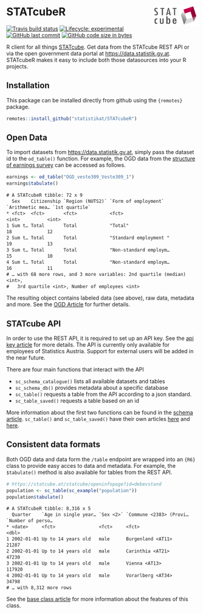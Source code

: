 
# STATcubeR <img src="man/figures/logo_readme.png" align="right" alt="" width="120" />

<!-- badges: start -->

[![Travis build
status](https://travis-ci.org/statistikat/STATcubeR.svg?branch=master)](https://travis-ci.org/statistikat/STATcubeR)
[![Lifecycle:
experimental](https://img.shields.io/badge/lifecycle-experimental-orange.svg)](https://www.tidyverse.org/lifecycle/#experimental)
[![GitHub last
commit](https://img.shields.io/github/last-commit/statistikat/STATcubeR.svg?logo=github)](https://github.com/statistikat/STATcubeR/commits/master)
[![GitHub code size in
bytes](https://img.shields.io/github/languages/code-size/statistikat/STATcubeR?logo=github)](https://github.com/statistikat/STATcubeR)
<!-- badges: end -->

R client for all things [STATcube](http://sdbext:8081/statistik.at/ext/statcube/jsf/dataCatalogueExplorer.xhtml).
Get data from the STATcube REST API or via the open government data portal at
https://data.statistik.gv.at. STATcubeR makes it easy to include both those
datasources into your R projects.

## Installation

This package can be installed directly from github using the `{remotes}` package.

```r
remotes::install_github("statistikat/STATcubeR")
```

## Open Data

To import datasets from https://data.statistik.gv.at, simply pass the dataset
id to the `od_table()` function. For example, the OGD data from the [structure of earnings survey](https://data.statistik.gv.at/web/meta.jsp?dataset=OGD_veste309_Veste309_1)
can be accessed as follows.

```r
earnings <- od_table("OGD_veste309_Veste309_1")
earnings$tabulate()
```

```
# A STATcubeR tibble: 72 x 9
  Sex    Citizenship `Region (NUTS2)` `Form of employment`   `Arithmetic mea… `1st quartile`
* <fct>  <fct>       <fct>            <fct>                             <int>          <int>
1 Sum t… Total       Total            "Total"                              18             12
2 Sum t… Total       Total            "Standard employment "               19             13
3 Sum t… Total       Total            "Non-standard employm…               15             10
4 Sum t… Total       Total            "Non-standard employm…               16             11
# … with 68 more rows, and 3 more variables: 2nd quartile (median) <int>,
#   3rd quartile <int>, Number of employees <int>
```

The resulting object contains labeled data (see above), raw data, metadata and
more. See the [OGD Article](https://statistikat.github.io/STATcubeR/articles/od_table.html) for further details.

## STATcube API

In order to use the REST API, it is required to set up an API key. See the
[api key article](https://statistikat.github.io/STATcubeR/articles/sc_key.html)
for more details. The API is currently only available for employees of
Statistics Austria. Support for external users will be added in the near
future.

There are four main functions that interact with the API

  - `sc_schema_catalogue()` lists all available datasets and tables
  - `sc_schema_db()` provides metadata about a specific database
  - `sc_table()` requests a table from the API according to a json
    standard.
  - `sc_table_saved()` requests a table based on an id

More information about the first two functions can be found in the
[schema
article](https://statistikat.github.io/STATcubeR/articles/sc_schema.html).
`sc_table()` and `sc_table_saved()` have their own articles
[here](https://statistikat.github.io/STATcubeR/articles/sc_table.html)
and
[here](https://statistikat.github.io/STATcubeR/articles/sc_table_saved.html).

## Consistent data formats

Both OGD data and data form the `/table` endpoint are wrapped into an `{R6}`
class to provide easy acces to data and metadata. For example, the
`$tabulate()` method is also available for tables from the REST API.

```r
# https://statcube.at/statcube/openinfopage?id=debevstand
population <- sc_table(sc_example("population"))
population$tabulate()
```

```
# A STATcubeR tibble: 8,316 x 5
  Quarter    `Age in single year… `Sex <2>` `Commune <2383> (Provi… `Number of perso…
* <date>     <fct>                <fct>     <fct>                               <dbl>
1 2002-01-01 Up to 14 years old   male      Burgenland <AT11>                   21287
2 2002-01-01 Up to 14 years old   male      Carinthia <AT21>                    47230
3 2002-01-01 Up to 14 years old   male      Vienna <AT13>                      117920
4 2002-01-01 Up to 14 years old   male      Vorarlberg <AT34>                   34798
# … with 8,312 more rows
```

See the [base class article](https://statistikat.github.io/STATcubeR/articles/sc_data.html)
for more information about the features of this class.
